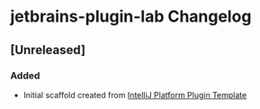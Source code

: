 <!-- Keep a Changelog guide -> https://keepachangelog.com -->

# jetbrains-plugin-lab Changelog

## [Unreleased]
### Added
- Initial scaffold created from [IntelliJ Platform Plugin Template](https://github.com/JetBrains/intellij-platform-plugin-template)
